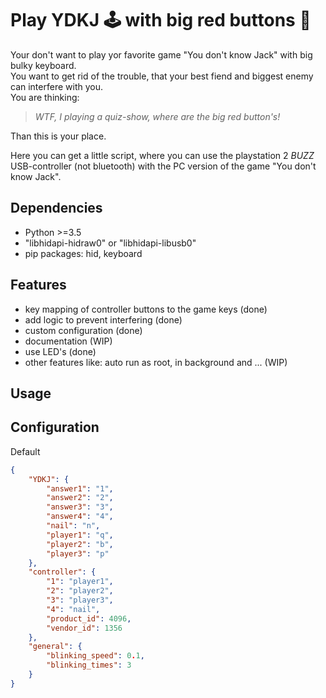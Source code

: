 # Play YDKJ 🕹 with big red buttons 🔴
Your don't want to play yor favorite game "You don't know Jack" with big bulky keyboard.\
You want to get rid of the trouble, that your best fiend and biggest enemy can interfere with you.\
You are thinking:
>_WTF, I playing a quiz-show, where are the big red button's!_

Than this is your place.

Here you can get a little script, where you can use the playstation 2 _BUZZ_ USB-controller (not bluetooth) with the PC version of the game "You don't know Jack".

## Dependencies
- Python >=3.5
- "libhidapi-hidraw0" or "libhidapi-libusb0"
- pip packages: hid, keyboard

## Features
- key mapping of controller buttons to the game keys (done)
- add logic to prevent interfering (done)
- custom configuration (done)
- documentation (WIP)
- use LED's (done)
- other features like: auto run as root, in background and ... (WIP)

## Usage

## Configuration

Default
```json
{
    "YDKJ": {
        "answer1": "1",
        "answer2": "2",
        "answer3": "3",
        "answer4": "4",
        "nail": "n",
        "player1": "q",
        "player2": "b",
        "player3": "p"
    },
    "controller": {
        "1": "player1",
        "2": "player2",
        "3": "player3",
        "4": "nail",
        "product_id": 4096,
        "vendor_id": 1356
    },
    "general": {
        "blinking_speed": 0.1,
        "blinking_times": 3
    }
}
```
